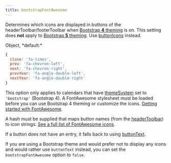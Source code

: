 ```yaml
---
title: bootstrapFontAwesome
---
```


Determines which icons are displayed in buttons of the headerToolbar/footerToolbar when [Bootstrap **4** theming](bootstrap4) is on.
This setting does **not** apply to [Bootstrap **5** theming](bootstrap5). Use [buttonIcons](buttonIcons) instead.

<div class='spec' markdown='1'>
Object, *default:*

```js
{
  close: 'fa-times',
  prev: 'fa-chevron-left',
  next: 'fa-chevron-right',
  prevYear: 'fa-angle-double-left',
  nextYear: 'fa-angle-double-right'
}
```
</div>

This option only applies to calendars that have [themeSystem](themeSystem) set to `'bootstrap'` (Bootstrap 4). A FontAwesome stylesheet must be loaded before you can use Bootstrap 4 theming or customize the icons. [Getting started with FontAwesome](https://fontawesome.com/get-started).

A hash must be supplied that maps button names (from the [headerToolbar](headerToolbar)) to icon strings. [See a full list of FontAwesome icons](https://fontawesome.com/icons).

If a button does not have an entry, it falls back to using [buttonText](buttonText).

If you are using a Bootstrap theme and would prefer not to display any icons and would rather use `buttonText` instead, you can set the `bootstrapFontAwesome` option to `false`.
